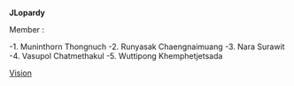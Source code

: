 __JLopardy__

Member :

-1. Muninthorn Thongnuch
-2. Runyasak Chaengnaimuang
-3. Nara Surawit
-4. Vasupol Chatmethakul
-5. Wuttipong Khemphetjetsada

[Vision](https://docs.google.com/document/d/1aSwkwke62lHJxW_9maOYtKKguESJkFAJICF1Mj7IJt4/edit)
